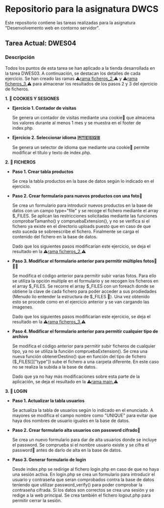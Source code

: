 # Repositorio para la asignatura DWCS

Este repositorio contiene las tareas realizadas para la asignatura "Desenvolvemento web en contorno servidor".


## Tarea Actual: DWES04

### Descripción

Todos los puntos de esta tarea se han aplicado a la tienda desarrollada en la tarea DWES03. A continuación, se destacan los detalles de cada ejercicio. Se han creado las ramas ⚠️[rama ficheros_2.](https://github.com/PabloTabernero/DWCS-Tareas/tree/ficheros_2)⚠️ y ⚠️[rama ficheros_3.](https://github.com/PabloTabernero/DWCS-Tareas/tree/ficheros_3)⚠️ para almacenar los resultados de los pasos 2 y 3 del ejercicio de ficheros.

**1. 🍪 COOKIES Y SESIONES**
   - **Ejercicio 1. Contador de visitas**

     Se genera un contador de visitas mediante una cookie🍪 que almacena los valores durante al menos 1 mes y se muestra en el footer de index.php.
   - **Ejercicio 2. Seleccionar idioma 🇵🇹🇪🇸🇬🇧**

     Se genera un selector de idioma que mediante una cookie🍪 permite modificar el título y texto de index.php.

**2. 📂 FICHEROS**
   - **Paso 1. Crear tabla productos**

     Se crea la tabla productos en la base de datos según lo indicado en el ejercicio.
   - **Paso 2. Crear formulario para nuevos productos con una foto📸**

     Se crea un formulario para introducir nuevos productos en la base de datos con un campo type="file" y se recoge el fichero mediante el array $_FILES. Se aplican las restricciones solicitadas mediante las funciones comprobarTamanho() y compruebaExtension(), y no se verifica si el fichero ya existe en el directorio uploads puesto que en caso de que esto suceda se sobreescribe el fichero. Finalmente se carga el contenido del fichero en la base de datos.
     
     Dado que los siguientes pasos modificarían este ejercicio, se deja el resultado en la ⚠️[rama ficheros_2.](https://github.com/PabloTabernero/DWCS-Tareas/tree/ficheros_2)⚠️
   - **Paso 3. Modificar el formulario anterior para permitir múltiples fotos📸📸📸**

     Se modifica el código anterior para permitir subir varias fotos. Para ello se utiliza la opción multiple en el formulario y se recogen los ficheros en el array $_FILES. Se recorre el array $_FILES con un foreach donde se obtiene la clave de cada fichero para poder acceder a sus prodiedades (Menudo lío entender la estructura de $_FILES 🙈). Una vez obtenido esto se procede como en el ejercicio anterior y se van cargando las imagenes.
       
     Dado que los siguientes pasos modificarían este ejercicio, se deja el resultado en la ⚠️[rama ficheros_3.](https://github.com/PabloTabernero/DWCS-Tareas/tree/ficheros_3)⚠️
   - **Paso 4. Modificar el formulario anterior para permitir cualquier tipo de archivo**

     Se modifica el código anterior para permitir subir ficheros de cualquier tipo, ya no se utiliza la función compruebaExtension(). Se crea una nueva función obtenerDestino() que en función del tipo de fichero ($_FILES[]["type"]) sube el fichero a una carpeta diferente. En este caso no se realiza la subida a la
     base de datos.
     
     Dado que ya no hay más modificaciones sobre esta parte de la aplicación, se deja el resultado en la ⚠️[rama main.](https://github.com/PabloTabernero/DWCS-Tareas/tree/main)⚠️

**3. 🚪 LOGIN**
   - **Paso 1. Actualizar la tabla usuarios**

      Se actualiza la tabla de usuarios según lo indicado en el enunciado. A mayores se modifica el campo nombre como "UNIQUE" para evitar que haya dos nombres de usuario iguales en la base de datos.
   - **Paso 2. Crear formulario alta usuarios con password cifrado🔐**

      Se crea un nuevo formulario para dar de alta usuarios donde se incluye el password. Se comprueba si el nombre usuario existe y se cifra el password🔐 antes de darlo de alta en la base de datos.
   - **Paso 3. Generar formulario de login**

     Desde index.php se redirige al fichero login.php en caso de que no haya una sesión activa. En login.php se crea un formulario para introducir el usuario y contraseña que seran comprobados contra la base de datos teniendo que utilizar password_verify() para poder comprobar la contraseña cifrada. Si los datos son correctos se crea una sesión y se redige a la web principal. Se crea también el fichero logout.php para permitir cerrar la sesión.
